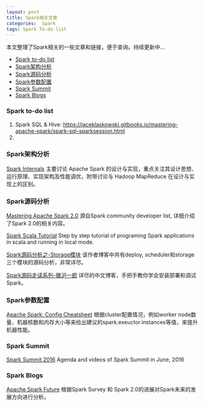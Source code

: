 ```yaml
---
layout: post
title: Spark相关文章
categories:  Spark
tags: Spark To-do-list
---
```


本文整理了Spark相关的一些文章和链接，便于查询。持续更新中...

<!-- START doctoc generated TOC please keep comment here to allow auto update -->
<!-- DON'T EDIT THIS SECTION, INSTEAD RE-RUN doctoc TO UPDATE -->


- [Spark to-do list](#spark-to-do-list)
- [Spark架构分析](#spark%E6%9E%B6%E6%9E%84%E5%88%86%E6%9E%90)
- [Spark源码分析](#spark%E6%BA%90%E7%A0%81%E5%88%86%E6%9E%90)
- [Spark参数配置](#spark%E5%8F%82%E6%95%B0%E9%85%8D%E7%BD%AE)
- [Spark Summit](#spark-summit)
- [Spark Blogs](#spark-blogs)

<!-- END doctoc generated TOC please keep comment here to allow auto update -->

### Spark to-do list

1. Spark SQL & Hive: https://jaceklaskowski.gitbooks.io/mastering-apache-spark/spark-sql-sparksession.html
2. ​

### Spark架构分析

[Spark Internals](https://github.com/JerryLead/SparkInternals/tree/master/markdown)
主要讨论 Apache Spark 的设计与实现，重点关注其设计思想、运行原理、实现架构及性能调优，附带讨论与 Hadoop MapReduce 在设计与实现上的区别。

### Spark源码分析

[Mastering Apache Spark 2.0](https://jaceklaskowski.gitbooks.io/mastering-apache-spark/)
源自Spark community developer list, 详细介绍了Spark 2.0的相关内容。

[Spark Scala Tutorial](https://github.com/deanwampler/spark-scala-tutorial)
Step by step tutorial of programing Spark applications in scala and running in local mode.

[Spark源码分析之-Storage模块](http://jerryshao.me/architecture/2013/10/08/spark-storage-module-analysis/)
该作者博客中共有deploy, scheduler和storage三个模块的源码分析，非常详尽。

[Spark源码走读系列-徽沪一郎](http://www.cnblogs.com/hseagle/category/569175.html)
详尽的中文博客，手把手教你学会安装部署和调试Spark。

### Spark参数配置

[Apache Spark: Config Cheatsheet](http://c2fo.io/c2fo/spark/aws/emr/2016/07/06/apache-spark-config-cheatsheet//)
根据cluster配置情况，例如worker node数量、机器核数和内存大小等来给出建议的spark.exeuctor.instances等值，来提升机器性能。

### Spark Summit
[Spark Summit 2016](https://spark-summit.org/2016/schedule/)
Agenda and videos of Spark Summit in June, 2016

### Spark Blogs
[Apache Spark Future](https://0x0fff.com/apache-spark-future/)
根据Spark Survey 和 Spark 2.0的进展对Spark未来的发展方向进行分析。
